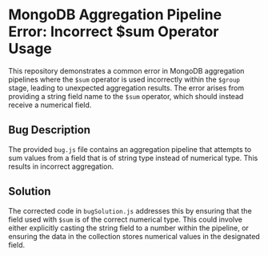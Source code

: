 # MongoDB Aggregation Pipeline Error: Incorrect $sum Operator Usage
This repository demonstrates a common error in MongoDB aggregation pipelines where the `$sum` operator is used incorrectly within the `$group` stage, leading to unexpected aggregation results.  The error arises from providing a string field name to the `$sum` operator, which should instead receive a numerical field.

## Bug Description
The provided `bug.js` file contains an aggregation pipeline that attempts to sum values from a field that is of string type instead of numerical type. This results in incorrect aggregation. 

## Solution
The corrected code in `bugSolution.js` addresses this by ensuring that the field used with `$sum` is of the correct numerical type.  This could involve either explicitly casting the string field to a number within the pipeline, or ensuring the data in the collection stores numerical values in the designated field.
